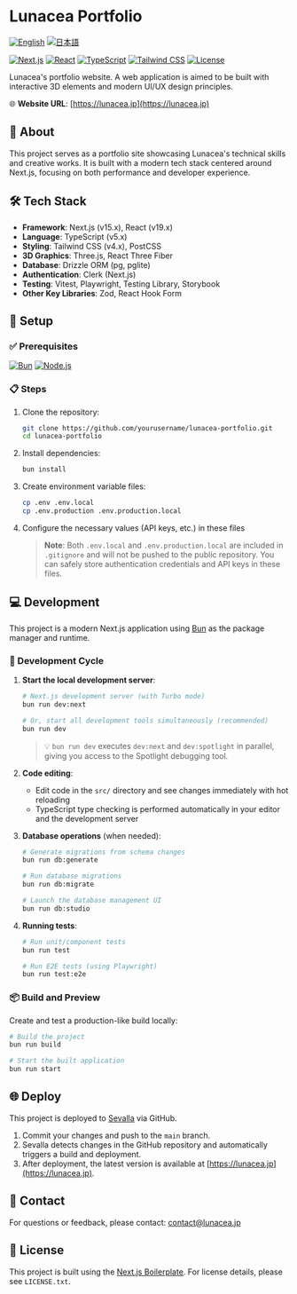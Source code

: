 # Lunacea Portfolio

[![English](https://img.shields.io/badge/Language-English-blue?style=flat-square)](README.md)
[![日本語](https://img.shields.io/badge/Language-日本語-red?style=flat-square)](README.ja.md)

[![Next.js](https://img.shields.io/badge/Next.js-15.x-black?style=flat-square&logo=next.js)](https://nextjs.org/)
[![React](https://img.shields.io/badge/React-19.x-61DAFB?style=flat-square&logo=react)](https://reactjs.org/)
[![TypeScript](https://img.shields.io/badge/TypeScript-5.x-3178C6?style=flat-square&logo=typescript)](https://www.typescriptlang.org/)
[![Tailwind CSS](https://img.shields.io/badge/Tailwind-4.x-38B2AC?style=flat-square&logo=tailwind-css)](https://tailwindcss.com/)
[![License](https://img.shields.io/badge/License-MIT-blue?style=flat-square)](LICENSE.txt)

Lunacea's portfolio website.
A web application is aimed to be built with interactive 3D elements and modern UI/UX design principles.

🌐 **Website URL**: [https://lunacea.jp](https://lunacea.jp)

## 📜 About

This project serves as a portfolio site showcasing Lunacea's technical skills and creative works.
It is built with a modern tech stack centered around Next.js, focusing on both performance and developer experience.

## 🛠️ Tech Stack

- **Framework**: Next.js (v15.x), React (v19.x)
- **Language**: TypeScript (v5.x)
- **Styling**: Tailwind CSS (v4.x), PostCSS
- **3D Graphics**: Three.js, React Three Fiber
- **Database**: Drizzle ORM (pg, pglite)
- **Authentication**: Clerk (Next.js)
- **Testing**: Vitest, Playwright, Testing Library, Storybook
- **Other Key Libraries**: Zod, React Hook Form

## 🚀 Setup

### ✅ Prerequisites

[![Bun](https://img.shields.io/badge/Bun-1.x-purple?style=flat-square&logo=bun)](https://bun.sh/)
[![Node.js](https://img.shields.io/badge/Node.js-20.x-bluegreen?style=flat-square&logo=node.js)](https://nodejs.org/)

### 📋 Steps

1. Clone the repository:

   ```bash
   git clone https://github.com/yourusername/lunacea-portfolio.git
   cd lunacea-portfolio
   ```
2. Install dependencies:

   ```bash
   bun install
   ```
3. Create environment variable files:

   ```bash
   cp .env .env.local
   cp .env.production .env.production.local
   ```
4. Configure the necessary values (API keys, etc.) in these files

   > **Note**: Both `.env.local` and `.env.production.local` are included in `.gitignore` and will not be pushed to the public repository. You can safely store authentication credentials and API keys in these files.
   >

## 💻 Development

This project is a modern Next.js application using [Bun](https://bun.sh/) as the package manager and runtime.

### 🔄 Development Cycle

1. **Start the local development server**:

   ```bash
   # Next.js development server (with Turbo mode)
   bun run dev:next

   # Or, start all development tools simultaneously (recommended)
   bun run dev
   ```

   > 💡 `bun run dev` executes `dev:next` and `dev:spotlight` in parallel, giving you access to the Spotlight debugging tool.
   >
2. **Code editing**:

   - Edit code in the `src/` directory and see changes immediately with hot reloading
   - TypeScript type checking is performed automatically in your editor and the development server
3. **Database operations** (when needed):

   ```bash
   # Generate migrations from schema changes
   bun run db:generate

   # Run database migrations
   bun run db:migrate

   # Launch the database management UI
   bun run db:studio
   ```
4. **Running tests**:

   ```bash
   # Run unit/component tests
   bun run test

   # Run E2E tests (using Playwright)
   bun run test:e2e
   ```

### 📦 Build and Preview

Create and test a production-like build locally:

```bash
# Build the project
bun run build

# Start the built application
bun run start
```

## 🌐 Deploy

This project is deployed to [Sevalla](https://sevalla.com/) via GitHub.

1. Commit your changes and push to the `main` branch.
2. Sevalla detects changes in the GitHub repository and automatically triggers a build and deployment.
3. After deployment, the latest version is available at [https://lunacea.jp](https://lunacea.jp).

## 📧 Contact

For questions or feedback, please contact:
[contact@lunacea.jp](mailto:contact@lunacea.jp)

## 📄 License

This project is built using the [Next.js Boilerplate](https://github.com/ixartz/Next-js-Boilerplate). For license details, please see `LICENSE.txt`.
